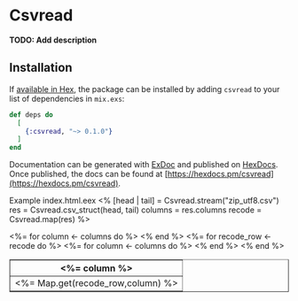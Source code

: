 # Csvread

**TODO: Add description**

## Installation

If [available in Hex](https://hex.pm/docs/publish), the package can be installed
by adding `csvread` to your list of dependencies in `mix.exs`:

```elixir
def deps do
  [
    {:csvread, "~> 0.1.0"}
  ]
end
```

Documentation can be generated with [ExDoc](https://github.com/elixir-lang/ex_doc)
and published on [HexDocs](https://hexdocs.pm). Once published, the docs can
be found at [https://hexdocs.pm/csvread](https://hexdocs.pm/csvread).

Example
index.html.eex
<%
[head | tail] = Csvread.stream("zip_utf8.csv")
res = Csvread.csv_struct(head, tail)
columns = res.columns
recode = Csvread.map(res)
%>

<table border="1">
<tr>
<%= for column <- columns do %>
<th><%= column %></th>
<% end %>
</tr>
<%= for recode_row <- recode do %>
<tr>
<%= for column <- columns do %>
<td><%= Map.get(recode_row,column) %></td>
<% end %>
</tr>
<% end %>
</table>
